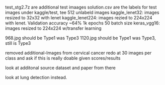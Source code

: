 test_stg2.7z are additional test imaages
solution.csv are the labels for test images under kaggle/test, tee 512 unlabeld images
kaggle_lenet32: images resized to 32x32 with lenet 
kaggle_lenet224: images rezied to 224x224 with lenet. Validation accuracy ~64% 1k epochs 50 batch size
keras_vgg16: images resized to 224x224 w/transfer learning

968.jpg should be Type1 was Type3
1120.jpg should be Type1 was Type3, still is Type3

removed additional-Images from cervical cancer
redo at 30 images per class and ask if this is really doable 
given scores/results

look at additonal source dataset and paper from there

look at lung detection instead. 
